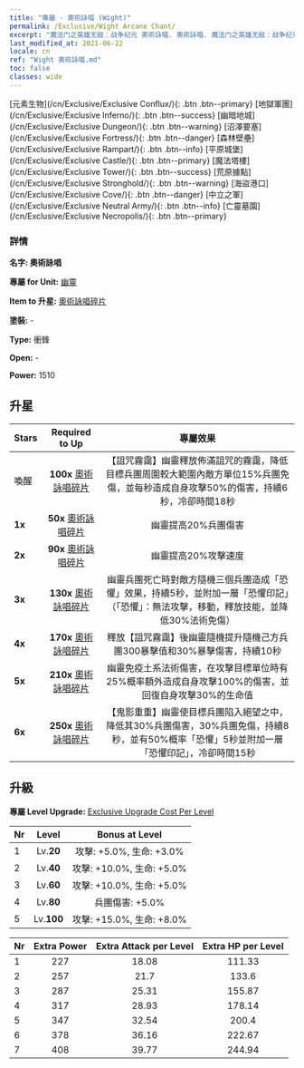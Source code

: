 ```yaml
---
title: "專屬 - 奧術詠唱 (Wight)"
permalink: /Exclusive/Wight Arcane Chant/
excerpt: "魔法门之英雄无敌：战争纪元 奧術詠唱. 奧術詠唱. 魔法门之英雄无敌：战争纪元 專屬 奧術詠唱. 幽靈 專屬."
last_modified_at: 2021-06-22
locale: cn
ref: "Wight 奧術詠唱.md"
toc: false
classes: wide
---
```

 [元素生物](/cn/Exclusive/Exclusive Conflux/){: .btn .btn--primary} [地獄軍團](/cn/Exclusive/Exclusive Inferno/){: .btn .btn--success} [幽暗地城](/cn/Exclusive/Exclusive Dungeon/){: .btn .btn--warning} [沼澤要塞](/cn/Exclusive/Exclusive Fortress/){: .btn .btn--danger} [森林壁壘](/cn/Exclusive/Exclusive Rampart/){: .btn .btn--info} [平原城堡](/cn/Exclusive/Exclusive Castle/){: .btn .btn--primary} [魔法塔樓](/cn/Exclusive/Exclusive Tower/){: .btn .btn--success} [荒原據點](/cn/Exclusive/Exclusive Stronghold/){: .btn .btn--warning} [海盜港口](/cn/Exclusive/Exclusive Cove/){: .btn .btn--danger} [中立之軍](/cn/Exclusive/Exclusive Neutral Army/){: .btn .btn--info} [亡靈墓園](/cn/Exclusive/Exclusive Necropolis/){: .btn .btn--primary} 

### 詳情
 **名字: 奧術詠唱** 

 **專屬 for Unit:** [幽靈](/cn/units/Wight/) 

 **Item to 升星:** [奧術詠唱碎片](/cn/Items/con_915/)

 **塗裝:** -

 **Type:** 衝鋒

 **Open:** -

 **Power:** 1510

## 升星

  |     Stars    |  Required to Up | 專屬效果 |
  |:-------------|:---------------:|:---------------:|
  |  喚醒  | **100x** [奧術詠唱碎片](/cn/Items/con_915/) | 【詛咒霧靄】幽靈釋放佈滿詛咒的霧靄，降低目標兵團周圍較大範圍內敵方單位15%兵團免傷，並每秒造成自身攻擊50%的傷害，持續6秒，冷卻時間18秒 |
  | **1x** <i class="fas fa-star"/> | **50x** [奧術詠唱碎片](/cn/Items/con_915/) | 幽靈提高20%兵團傷害 |
  | **2x** <i class="fas fa-star"/> | **90x** [奧術詠唱碎片](/cn/Items/con_915/) | 幽靈提高20%攻擊速度 |
  | **3x** <i class="fas fa-star"/> | **130x** [奧術詠唱碎片](/cn/Items/con_915/) | 幽靈兵團死亡時對敵方隨機三個兵團造成「恐懼」效果，持續5秒，並附加一層「恐懼印記」（「恐懼」：無法攻擊，移動，釋放技能，並降低30%法術免傷） |
  | **4x** <i class="fas fa-star"/> | **170x** [奧術詠唱碎片](/cn/Items/con_915/) | 釋放【詛咒霧靄】後幽靈隨機提升隨機己方兵團300暴擊值和30%暴擊傷害，持續10秒 |
  | **5x** <i class="fas fa-star"/> | **210x** [奧術詠唱碎片](/cn/Items/con_915/) | 幽靈免疫土系法術傷害，在攻擊目標單位時有25%概率額外造成自身攻擊100%的傷害，並回復自身攻擊30%的生命值 |
  | **6x** <i class="fas fa-star"/> | **250x** [奧術詠唱碎片](/cn/Items/con_915/) | 【鬼影重重】幽靈使目標兵團陷入絕望之中，降低其30%兵團傷害，30%兵團免傷，持續8秒，並有50%概率「恐懼」5秒並附加一層「恐懼印記」，冷卻時間15秒 |


## 升級
 **專屬 Level Upgrade:** [Exclusive Upgrade Cost Per Level](/Exclusive/ExclusiveUpgradeCostPerLevel/)

  |  Nr  |   Level  | Bonus at Level |
  |:-----|:--------:|:--------------:|
  | 1 | Lv.**20** | 攻擊: +5.0%, 生命: +3.0% |
  | 2 | Lv.**40** | 攻擊: +10.0%, 生命: +5.0% |
  | 3 | Lv.**60** | 攻擊: +10.0%, 生命: +5.0% |
  | 4 | Lv.**80** | 兵團傷害: +5.0% |
  | 5 | Lv.**100** | 攻擊: +15.0%, 生命: +8.0% |


  |  Nr  |  Extra Power | Extra Attack per Level | Extra HP per Level |
  |:-----|:--------:|:--------:|:--------:|
  | 1 | 227 | 18.08 | 111.33 |
  | 2 | 257 | 21.7 | 133.6 |
  | 3 | 287 | 25.31 | 155.87 |
  | 4 | 317 | 28.93 | 178.14 |
  | 5 | 347 | 32.54 | 200.4 |
  | 6 | 378 | 36.16 | 222.67 |
  | 7 | 408 | 39.77 | 244.94 |


